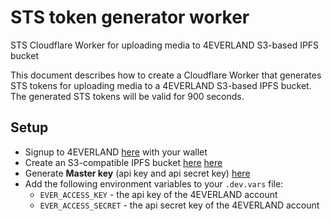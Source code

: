 # STS token generator worker

STS Cloudflare Worker for uploading media to 4EVERLAND S3-based IPFS bucket

This document describes how to create a Cloudflare Worker that generates STS tokens for uploading media to a 4EVERLAND S3-based IPFS bucket. The generated STS tokens will be valid for 900 seconds.

## Setup

- Signup to 4EVERLAND [here](https://dashboard.4everland.org/) with your wallet
- Create an S3-compatible IPFS bucket [here](https://dashboard.4everland.org/bucket/storage/) [here](https://dashboard.4everland.org/bucket/create)
- Generate **Master key** (api key and api secret key) [here](https://dashboard.4everland.org/bucket/access-keys)
- Add the following environment variables to your `.dev.vars` file:
  - `EVER_ACCESS_KEY` - the api key of the 4EVERLAND account
  - `EVER_ACCESS_SECRET` - the api secret key of the 4EVERLAND account
